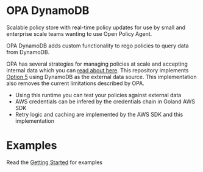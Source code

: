 # OPA DynamoDB

Scalable policy store with real-time policy updates for use by small and enterprise scale teams wanting to use Open Policy Agent.

OPA DynamoDB adds custom functionality to rego policies to query data from DynamoDB.

OPA has several strategies for managing policies at scale and accepting internal data which you can [read about here](https://www.openpolicyagent.org/docs/latest/external-data/). This repository implements [Option 5](https://www.openpolicyagent.org/docs/latest/external-data/#option-5-pull-data-during-evaluation) using DynamoDB as the external data source. This implementation also removes the current limitations described by OPA.

 - Using this runtime you can test your policies against external data
 - AWS credentials can be infered by the credentials chain in Goland AWS SDK
 - Retry logic and caching are implemented by the AWS SDK and this implementation

# Examples

Read the [Getting Started](quickstart.md) for examples
